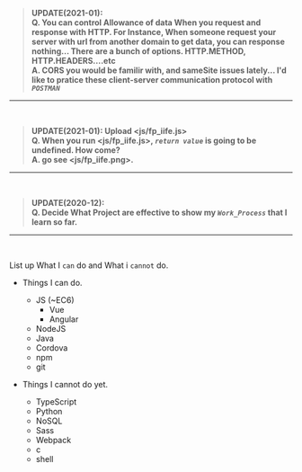 > **UPDATE(2021-01): <br>
Q. You can control Allowance of data When you request and response with HTTP. For Instance, When someone request your server with url from another domain to get data, you can response nothing...  There are a bunch of options. HTTP.METHOD, HTTP.HEADERS....etc <br>
A. CORS you would be familir with, and sameSite issues lately...
I'd like to pratice these client-server communication protocol with *`POSTMAN`***
* * *
<br>


> **UPDATE(2021-01): Upload <js/fp_iife.js><br>Q. When you run <js/fp_iife.js>, *`return value`* is going to be undefined. How come?<br>
A. go see <js/fp_iife.png>.**
* * *
<br>

> **UPDATE(2020-12):<br>Q. Decide What Project are effective to show my *`Work_Process`* that I learn so far.**
* * *
<br>

List up What I `can` do and What i `cannot` do.
- Things I can do.
  - JS (~EC6)
     - Vue
     - Angular
  - NodeJS
  - Java
  - Cordova
  - npm
  - git

- Things I cannot do yet.
  - TypeScript
  - Python
  - NoSQL
  - Sass
  - Webpack
  - c
  - shell